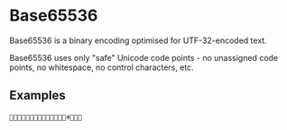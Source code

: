 # Base65536
Base65536 is a binary encoding optimised for UTF-32-encoded text.

Base65536 uses only "safe" Unicode code points - no unassigned code points, no whitespace, no control characters, etc.

## Examples

`𤇃𢊻𤄻嶜𤄋𤇁𡊻𤄛𤆬𠲻𤆻𠆜𢮻𤆻ꊌ𢪻𤆻邌`

